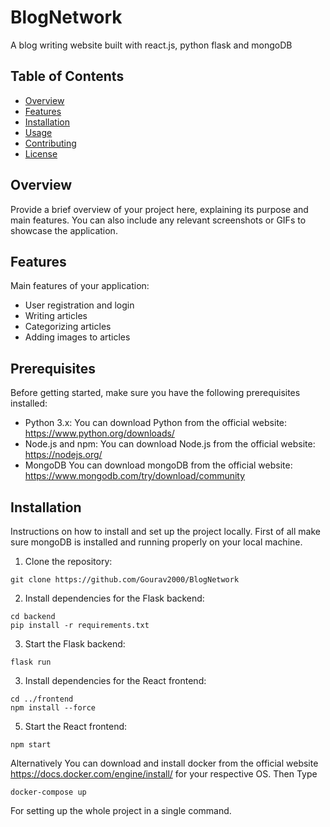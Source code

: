 # BlogNetwork

A blog writing website built with react.js, python flask and mongoDB

## Table of Contents

- [Overview](#overview)
- [Features](#features)
- [Installation](#installation)
- [Usage](#usage)
- [Contributing](#contributing)
- [License](#license)

## Overview

Provide a brief overview of your project here, explaining its purpose and main features. You can also include any relevant screenshots or GIFs to showcase the application.

## Features

Main features of your application:
- User registration and login
- Writing articles
- Categorizing articles
- Adding images to articles

## Prerequisites

Before getting started, make sure you have the following prerequisites installed:

- Python 3.x: You can download Python from the official website: https://www.python.org/downloads/
- Node.js and npm: You can download Node.js from the official website: https://nodejs.org/
- MongoDB You can download mongoDB from the official website: https://www.mongodb.com/try/download/community

## Installation

Instructions on how to install and set up the project locally. First of all make sure mongoDB is installed and running properly on your local machine.

1. Clone the repository:<br>
  ```
  git clone https://github.com/Gourav2000/BlogNetwork
  ```
2. Install dependencies for the Flask backend:<br>
  ``` 
  cd backend
  pip install -r requirements.txt 
  ```
3. Start the Flask backend:
```
flask run
```
3. Install dependencies for the React frontend:
```
cd ../frontend
npm install --force
```
5. Start the React frontend:
```
npm start
```

Alternatively You can download and install docker from the official website https://docs.docker.com/engine/install/ for your respective OS. Then Type
```
docker-compose up
```
For setting up the whole project in a single command.


